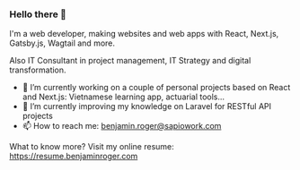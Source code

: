 ### Hello there 👋

I'm a web developer, making websites and web apps with React, Next.js, Gatsby.js, Wagtail and more.

Also IT Consultant in project management, IT Strategy and digital transformation.

- 🔭 I’m currently working on a couple of personal projects based on React and Next.js: Vietnamese learning app, actuarial tools...
- 🌱 I’m currently improving my knowledge on Laravel for RESTful API projects
- 📫 How to reach me: benjamin.roger@sapiowork.com

What to know more? Visit my online resume: https://resume.benjaminroger.com
